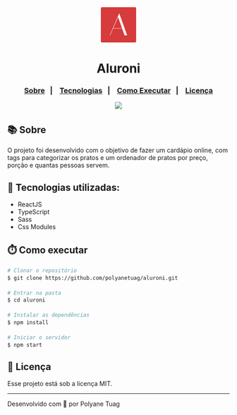 <div align="center" justify-content="space-between">
  <img width= '80' src="./public/favicon.svg" /> 
  <h1>Aluroni</h1>
</div>

<h3 align="center">  
  <p align="center">
    <a href="#-sobre">Sobre</a>&nbsp;&nbsp;&nbsp;|&nbsp;&nbsp;&nbsp;
    <a href="#-tecnologias">Tecnologias</a>&nbsp;&nbsp;&nbsp;|&nbsp;&nbsp;&nbsp;
    <a href="#-como-executar">Como Executar</a>&nbsp;&nbsp;&nbsp;|&nbsp;&nbsp;&nbsp;
    <a href="#-licença">Licença</a>
  </p>
</h3>

<div align="center">
    <img width= '800' src="./public/assets/pratos/gif.gif" /> 
</div>

## 📚 Sobre

O projeto foi desenvolvido com o objetivo de fazer um cardápio online, com tags para categorizar os pratos e um ordenador de pratos por preço, porção e quantas pessoas servem.


## 🚀 Tecnologias utilizadas:

- ReactJS
- TypeScript
- Sass
- Css Modules

## ⏱️ Como executar

```bash
# Clonar o repositório
$ git clone https://github.com/polyanetuag/aluroni.git

# Entrar na pasta  
$ cd aluroni

# Instalar as dependências
$ npm install 

# Iniciar o servidor
$ npm start
```

## 📝 Licença

Esse projeto está sob a licença MIT.

---
Desenvolvido com 💜 por Polyane Tuag